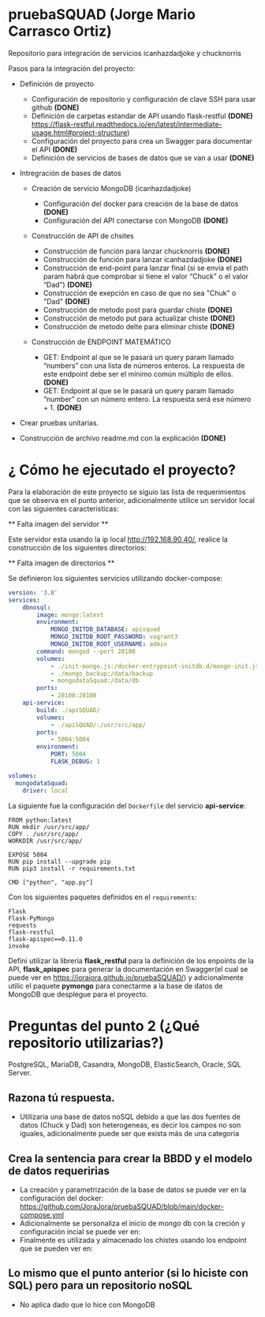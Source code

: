 # pruebaSQUAD (Jorge Mario Carrasco Ortiz)
Repositorio para integración de servicios icanhazdadjoke y chucknorris

Pasos para la integración del proyecto:

* Definición de proyecto
	- Configuración de repositorio y configuración de clave SSH para usar github **(DONE)**
	- Definición de carpetas estandar de API usando flask-restful **(DONE)** https://flask-restful.readthedocs.io/en/latest/intermediate-usage.html#project-structure)
	- Configuración del proyecto para crea un Swagger para documentar el API **(DONE)**
	- Definición de servicios de bases de datos que se van a usar **(DONE)**
	
* Intregración de bases de datos
	* Creación de servicio MongoDB (icanhazdadjoke)
		- Configuración del docker para creación de la base de datos **(DONE)**
		- Configuración del API conectarse con MongoDB **(DONE)**
	
	* Construcción de API de chsites
		- Construcción de función para lanzar chucknorris **(DONE)**
		- Construcción de función para lanzar icanhazdadjoke **(DONE)**
		- Construcción de end-point para lanzar final (si se envía el path param habrá que comprobar si tiene el valor “Chuck” o el valor “Dad”) **(DONE)**
		- Construcción de exepción en caso de que no sea "Chuk" o "Dad" **(DONE)**
		- Construcción de metodo post para guardar chiste **(DONE)**
		- Construcción de metodo put para actualizar chiste **(DONE)**
		- Construcción de metodo delte para eliminar chiste **(DONE)**
	* Construcción de ENDPOINT MATEMÁTICO
		- GET: Endpoint al que se le pasará un query param llamado “numbers” con una lista de números enteros. La  respuesta de este endpoint debe ser el mínimo común múltiplo de ellos. **(DONE)**
		- GET: Endpoint al que se le pasará un query param llamado “number” con un número entero. La respuesta será ese número + 1. **(DONE)**
* Crear pruebas unitarias. 
* Construcción de archivo readme.md con la explicación **(DONE)**


# ¿ Cómo he ejecutado el proyecto?

Para la elaboración de este proyecto se siguio las lista de requerimientos que se observa en el punto anterior, adicionalmente utilice un servidor local con las siguientes caracteristicas: 

** Falta imagen del servidor **

Este servidor esta usando la ip local http://192.168.90.40/, realice la construcción de los siguientes directorios: 

** Falta imagen de directorios **


Se definieron los siguientes servicios utilizando docker-compose: 

```yaml
version: '3.8'
services:  
    dbnosql:
        image: mongo:latest
        environment:
            MONGO_INITDB_DATABASE: apisquad
            MONGO_INITDB_ROOT_PASSWORD: vagrant3
            MONGO_INITDB_ROOT_USERNAME: admin
        command: mongod --port 28108
        volumes:
            - ./init-mongo.js:/docker-entrypoint-initdb.d/mongo-init.js:ro
            - ./mongo_backup:/data/backup
            - mongodataSquad:/data/db
        ports:
            - 28108:28108
    api-service:
        build: ./apiSQUAD/
        volumes: 
            - ./apiSQUAD/:/usr/src/app/
        ports: 
            - 5004:5004
        environment: 
            PORT: 5004
            FLASK_DEBUG: 1

volumes:
  mongodataSquad:
    driver: local
```

La siguiente fue la configuración del `Dockerfile` del servicio **api-service**:

```
FROM python:latest
RUN mkdir /usr/src/app/
COPY . /usr/src/app/
WORKDIR /usr/src/app/

EXPOSE 5004
RUN pip install --upgrade pip
RUN pip3 install -r requirements.txt

CMD ["python", "app.py"]
```

Con los siguientes paquetes definidos en el `requirements`: 

```
Flask
Flask-PyMongo
requests
flask-restful
flask-apispec==0.11.0
invoke
```


Defini utilizar la libreria **flask_restful** para la definición de los enpoints de la API, **flask_apispec** para generar la documentación en Swagger(el cual se puede ver en https://jorajora.github.io/pruebaSQUAD/) y adicionalmente utilic el paquete **pymongo** para conectarme a la base de datos de MongoDB que desplegue para el proyecto.


# Preguntas del punto 2 (¿Qué repositorio utilizarias?)

PostgreSQL, MariaDB, Casandra, MongoDB, ElasticSearch, Oracle, SQL Server.

## Razona tú respuesta.

* Utilizaria una base de datos noSQL debido a que las dos fuentes de datos (Chuck y Dad) son heterogeneas, es decir los campos no son iguales, adicionalmente puede ser que exista más de una categoria 

## Crea la sentencia para crear la BBDD y el modelo de datos requeririas

* La creación y parametrización de la base de datos se puede ver en la configuración del docker: https://github.com/JoraJora/pruebaSQUAD/blob/main/docker-compose.yml  
* Adicionalmente se personaliza el inicio de mongo db con la creción y configuración incial se puede ver en:  
* Finalmente es utilizada y almacenado los chistes usando los endpoint que se pueden ver en: 

## Lo mismo que el punto anterior (si lo hiciste con SQL) pero para un repositorio noSQL

* No aplica dado que lo hice con MongoDB

